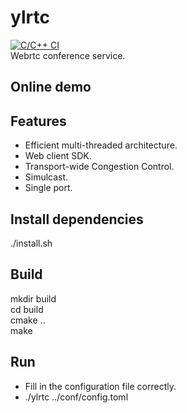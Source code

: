 # ylrtc
[![C/C++ CI](https://github.com/wxxit/ylrtc/actions/workflows/cmake.yml/badge.svg)](https://github.com/wxxit/ylrtc/actions/workflows/cmake.yml)  
Webrtc conference service.

## Online demo
## Features
+ Efficient multi-threaded architecture.
+ Web client SDK.
+ Transport-wide Congestion Control.
+ Simulcast.
+ Single port.

## Install dependencies
./install.sh

## Build
mkdir build  
cd build  
cmake ..  
make

## Run
+ Fill in the configuration file correctly.
+ ./ylrtc ../conf/config.toml